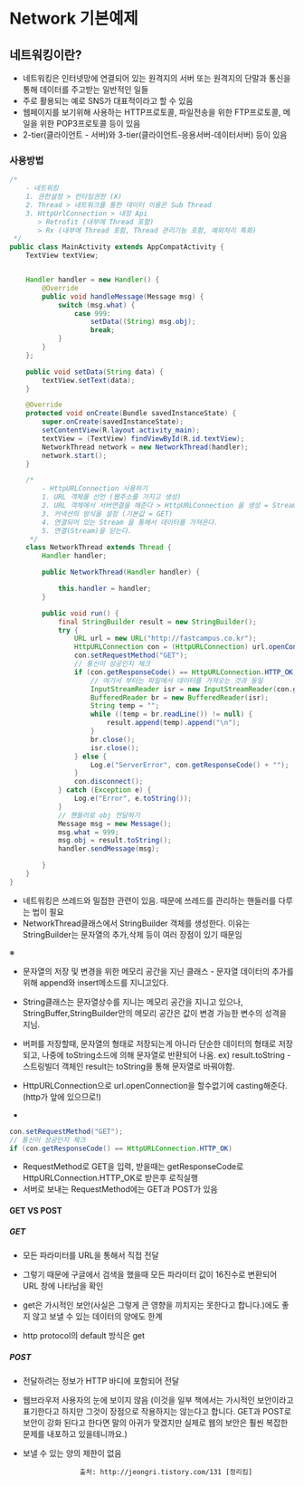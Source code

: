 # Network 기본예제

## 네트워킹이란?
- 네트워킹은 인터넷망에 연결되어 있는 원격지의 서버 또는 원격지의 단말과 통신을 통해 데이터를 주고받는 일반적인 일들
- 주로 활용되는 예로 SNS가 대표적이라고 할 수 있음
- 웹페이지를 보기위해 사용하는 HTTP프로토콜, 파일전송을 위한 FTP프로토콜, 메일을 위한 POP3프로토콜 등이 있음
- 2-tier(클라이언트 - 서버)와 3-tier(클라이언트-응용서버-데이터서버) 등이 있음

### 사용방법

```Java
/*
    - 네트워킹
    1. 권한설정 > 런타임권한 (X)
    2. Thread > 네트워크를 통한 데이터 이용은 Sub Thread
    3. HttpUrlConnection > 내장 Api
       > Retrofit (내부에 Thread 포함)
       > Rx (내부에 Thread 포함, Thread 관리기능 포함, 예외처리 특화)
 */
public class MainActivity extends AppCompatActivity {
    TextView textView;


    Handler handler = new Handler() {
        @Override
        public void handleMessage(Message msg) {
            switch (msg.what) {
                case 999:
                    setData((String) msg.obj);
                    break;
            }
        }
    };

    public void setData(String data) {
        textView.setText(data);
    }

    @Override
    protected void onCreate(Bundle savedInstanceState) {
        super.onCreate(savedInstanceState);
        setContentView(R.layout.activity_main);
        textView = (TextView) findViewById(R.id.textView);
        NetworkThread network = new NetworkThread(handler);
        network.start();
    }

    /*
        - HttpURLConnection 사용하기
        1. URL 객체를 선언 (웹주소를 가지고 생성)
        2. URL 객체에서 서버연결을 해준다 > HttpURLConnection 을 생성 = Stream
        3. 커넥션의 방식을 설정 (기본값 = GET)
        4. 연결되어 있는 Stream 을 통해서 데이터를 가져온다.
        5. 연결(Stream)을 닫는다.
     */
    class NetworkThread extends Thread {
        Handler handler;

        public NetworkThread(Handler handler) {

            this.handler = handler;
        }

        public void run() {
            final StringBuilder result = new StringBuilder();
            try {
                URL url = new URL("http://fastcampus.co.kr");
                HttpURLConnection con = (HttpURLConnection) url.openConnection();
                con.setRequestMethod("GET");
                // 통신이 성공인지 체크
                if (con.getResponseCode() == HttpURLConnection.HTTP_OK) {
                    // 여기서 부터는 파일에서 데이터를 가져오는 것과 동일
                    InputStreamReader isr = new InputStreamReader(con.getInputStream());
                    BufferedReader br = new BufferedReader(isr);
                    String temp = "";
                    while ((temp = br.readLine()) != null) {
                        result.append(temp).append("\n");
                    }
                    br.close();
                    isr.close();
                } else {
                    Log.e("ServerError", con.getResponseCode() + "");
                }
                con.disconnect();
            } catch (Exception e) {
                Log.e("Error", e.toString());
            }
            // 핸들러로 obj 전달하기
            Message msg = new Message();
            msg.what = 999;
            msg.obj = result.toString();
            handler.sendMessage(msg);

        }
    }
}
```
- 네트워킹은 쓰레드와 밀접한 관련이 있음. 때문에 쓰레드를 관리하는 핸들러를 다루는 법이 필요
- NetworkThread클래스에서 StringBuilder 객체를 생성한다. 이유는 StringBuilder는 문자열의 추가,삭제 등이 여러 장점이 있기 때문임

※
- 문자열의 저장 및 변경을 위한 메모리 공간을 지닌 클래스
​- 문자열 데이터의 추가를 위해 append와 insert메소드를 지니고있다.
- String클래스는 문자열상수를 지니는 메모리 공간을 지니고 있으나, StringBuffer,StringBuilder안의
메모리 공간은 값이 변경 가능한 변수의 성격을 지님.​
- 버퍼를 저장할때, 문자열의 형태로 저장되는게 아니라 단순한 데이터의 형태로 저장되고, 나중에 toString소드에 의해 문자열로 반환되어 나옴.
ex) result.toString - 스트링빌더 객체인 result는 toString을 통해 문자열로 바꿔야함.


- HttpURLConnection으로 url.openConnection을 할수없기에 casting해준다.(http가 앞에 있으므로!)
-
```Java
con.setRequestMethod("GET");
// 통신이 성공인지 체크
if (con.getResponseCode() == HttpURLConnection.HTTP_OK)
```

- RequestMethod로 GET을 입력, 받을때는 getResponseCode로 HttpURLConnection.HTTP_OK로 받은후 로직실행
- 서버로 보내는 RequestMethod에는 GET과 POST가 있음

#### GET VS POST

##### GET

- 모든 파라미터를 URL을 통해서 직접 전달

- 그렇기 때문에 구글에서 검색을 했을때 모든 파라미터 값이 16진수로 변환되어 URL 창에 나타남을 확인

- get은 가시적인 보안(사실은 그렇게 큰 영향을 끼치지는 못한다고 합니다.)에도 좋지 않고 보낼 수 있는 데이터의 양에도 한계

- http protocol의 default 방식은 get

##### POST

- 전달하려는 정보가 HTTP 바디에 포함되어 전달

- 웹브라우저 사용자의 눈에 보이지 않음 (이것을 일부 책에서는 가시적인 보안이라고 표기한다고 하지만 그것이 장점으로 작용하지는 않는다고 합니다. GET과 POST로 보안이 강화 된다고 한다면 말의 아귀가 맞겠지만 실제로 웹의 보안은 훨씬 복잡한 문제를 내포하고 있을테니까요.)

- 보낼 수 있는 양의 제한이 없음



                    출처: http://jeongri.tistory.com/131 [정리킴]
